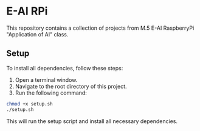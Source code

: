 # E-AI RPi

This repository contains a collection of projects from M.5 E-AI RaspberryPi "Application of AI" class.

## Setup

To install all dependencies, follow these steps:

1. Open a terminal window.
2. Navigate to the root directory of this project.
3. Run the following command:

```sh
chmod +x setup.sh
./setup.sh
```

This will run the setup script and install all necessary dependencies.
